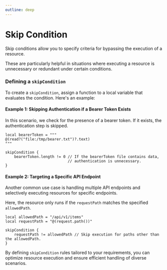 ```yaml
---
outline: deep
---
```


# Skip Condition

Skip conditions allow you to specify criteria for bypassing the execution of a resource.

These are particularly helpful in situations where executing a resource is unnecessary or redundant under certain
conditions.

### Defining a `skipCondition`

To create a `skipCondition`, assign a function to a local variable that evaluates the condition. Here's an example:

#### Example 1: Skipping Authentication if a Bearer Token Exists

In this scenario, we check for the presence of a bearer token. If it exists, the authentication step is skipped.

```apl
local bearerToken = """
@(read?("file:/tmp/bearer.txt")?.text)
"""

skipCondition {
    bearerToken.length != 0 // If the bearerToken file contains data,
                            // authentication is unnecessary.
}
```

#### Example 2: Targeting a Specific API Endpoint

Another common use case is handling multiple API endpoints and selectively executing resources for specific endpoints.

Here, the resource only runs if the `requestPath` matches the specified `allowedPath`.

```apl
local allowedPath = "/api/v1/items"
local requestPath = "@(request.path())"

skipCondition {
    requestPath != allowedPath // Skip execution for paths other than the allowedPath.
}
```

By defining `skipCondition` rules tailored to your requirements, you can optimize resource execution and ensure
efficient handling of diverse scenarios.
